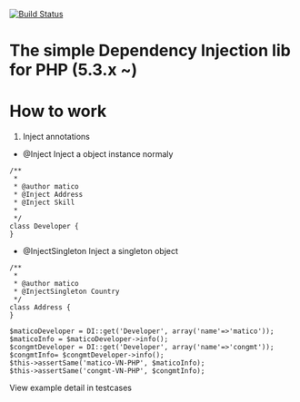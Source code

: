 [![Build Status](https://travis-ci.org/mactiencong/SimplePHPDI.svg?branch=master)](https://travis-ci.org/mactiencong/SimplePHPDI)

# The simple Dependency Injection lib for PHP (5.3.x ~)
# How to work

1. Inject annotations
- @Inject
Inject a object instance normaly

```
/**
 * 
 * @author matico
 * @Inject Address
 * @Inject Skill
 *
 */
class Developer {
}
```

- @InjectSingleton
Inject a singleton object

```
/**
 * 
 * @author matico
 * @InjectSingleton Country
 */
class Address {
}
```

```
$maticoDeveloper = DI::get('Developer', array('name'=>'matico'));
$maticoInfo = $maticoDeveloper->info();
$congmtDeveloper = DI::get('Developer', array('name'=>'congmt'));
$congmtInfo= $congmtDeveloper->info();
$this->assertSame('matico-VN-PHP', $maticoInfo);
$this->assertSame('congmt-VN-PHP', $congmtInfo);
```
View example detail in testcases
